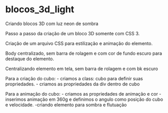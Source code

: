 # blocos_3d_light
Criando blocos 3D com luz neon de sombra

Passo a passo da criação de um bloco 3D somente com CSS 3.

Criação de um arquivo CSS para estilização e animação do elemento.

Body centralizado, sem barra de rolagem e com cor de fundo escuro para destaque do elemento.

Centralizando elemento em tela, sem barra de rolagem e com bk escuro

Para a criação do cubo:
    - criamos a class: cubo para definir suas propriedades.
    - criamos as propriedades da div dentro de cubo
    
Para a animação do cubo:
    - criamos as propriedades de animação e cor
    - inserimos animação em 360g e definimos o angulo como posição do cubo e velocidade.
    -criando elemento para sombra e flutuação